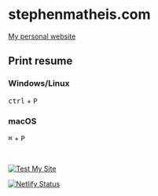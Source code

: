 # stephenmatheis.com

[My personal website](https://stephenmatheis.com)

## Print resume

### Windows/Linux

<kbd>ctrl</kbd> + <kbd>P</kbd>

### macOS

<kbd>⌘</kbd> + <kbd>P</kbd>

<br>

[![Test My Site](https://www.netlify.com/img/global/badges/netlify-color-accent.svg)](https://testmysite.io/61cf712ec5975e9b3c717e7f/stephenmatheis.com)

[![Netlify Status](https://api.netlify.com/api/v1/badges/d3df240b-75ec-4a83-8e75-9bceb9fe0978/deploy-status)](https://app.netlify.com/sites/wonderful-kare-f300cd/deploys)
